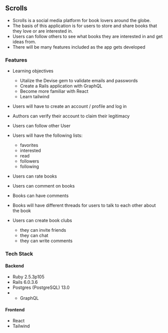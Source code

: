 ## Scrolls

* Scrolls is a social media platform for book lovers around the globe.
* The basis of this application is for users to store and share books that they love or are interested in.
* Users can follow others to see what books they are interested in and get ideas from.
* There will be many features included as the app gets developed

### Features

* Learning objectives
  * Utalize the Devise gem to validate emails and passwords
  * Create a Rails application with GraphQL
  * Become more familiar with React
  * Learn tailwind

* Users will have to create an account / profile and log in
* Authors can verify their account to claim their legitimacy 
* Users can follow other User
* Users will have the following lists:
  - favorites
  - interested
  - read
  - followers
  - following

* Users can rate books
* Users can comment on books
* Books can have comments
* Books will have different threads for users to talk to each other about the book
* Users can create book clubs
  - they can invite friends 
  - they can chat 
  - they can write comments

### Tech Stack

#### Backend

* Ruby 2.5.3p105
* Rails 6.0.3.6
* Postgres (PostgreSQL) 13.0
* * GraphQL

#### Frontend

* React
* Tailwind
